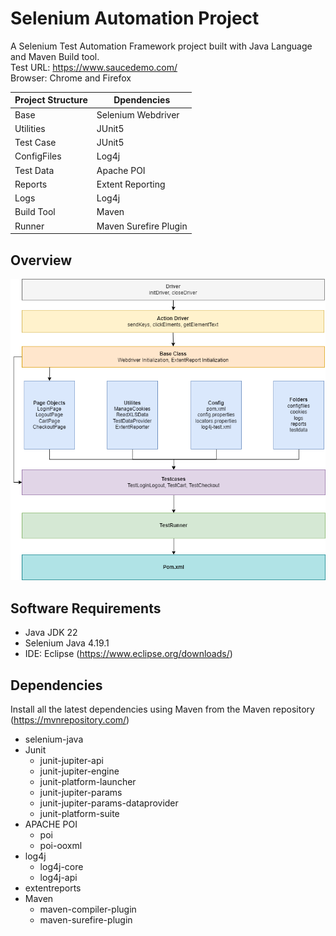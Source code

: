 
# Selenium Automation Project

A Selenium Test Automation Framework project built with Java Language and Maven Build tool.   
Test URL: https://www.saucedemo.com/  
Browser: Chrome and Firefox

Project Structure | Dpendencies | 
--- | --- | 
Base |Selenium Webdriver
Utilities | JUnit5
Test Case | JUnit5
ConfigFiles | Log4j
Test Data | Apache POI
Reports | Extent Reporting
Logs | Log4j
Build Tool | Maven 
Runner | Maven Surefire Plugin

## Overview
![alt text](https://github.com/shruti-chk/TestSwagLabs/blob/master/selenium_framework.png?raw=true)

## Software Requirements
- Java JDK 22 
- Selenium Java 4.19.1 
- IDE: Eclipse (https://www.eclipse.org/downloads/)

## Dependencies
Install all the latest dependencies using Maven from the Maven repository (https://mvnrepository.com/)
- selenium-java
- Junit
  - junit-jupiter-api
  - junit-jupiter-engine
  - junit-platform-launcher
  - junit-jupiter-params
  - junit-jupiter-params-dataprovider
  - junit-platform-suite
- APACHE POI
  - poi
  - poi-ooxml
- log4j
  - log4j-core
  - log4j-api
- extentreports
- Maven
  - maven-compiler-plugin
  - maven-surefire-plugin
